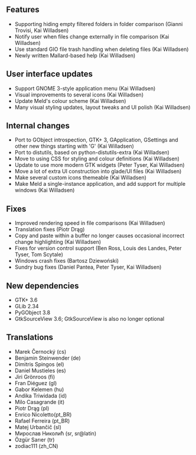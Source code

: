 <!--
2014-2-23 meld 3.11.0
=====================
-->

Features
--------

* Supporting hiding empty filtered folders in folder comparison (Gianni Trovisi, Kai Willadsen)
* Notify user when files change externally in file comparison (Kai Willadsen)
* Use standard GIO file trash handling when deleting files (Kai Willadsen)
* Newly written Mallard-based help (Kai Willadsen)


User interface updates
----------------------

* Support GNOME 3-style application menu (Kai Willadsen)
* Visual improvements to several icons (Kai Willadsen)
* Update Meld's colour scheme (Kai Willadsen)
* Many visual styling updates, layout tweaks and UI polish (Kai Willadsen)


Internal changes
----------------

* Port to GObject introspection, GTK+ 3, GApplication, GSettings and other
  new things starting with 'G' (Kai Willadsen)
* Port to distutils, based on python-distutils-extra (Kai Willadsen)
* Move to using CSS for styling and colour definitions (Kai Willadsen)
* Update to use more modern GTK widgets (Peter Tyser, Kai Willadsen)
* Move a lot of extra UI construction into glade/UI files (Kai Willadsen)
* Make several custom icons themeable (Kai Willadsen)
* Make Meld a single-instance application, and add support for multiple
  windows (Kai Willadsen)


Fixes
-----

* Improved rendering speed in file comparisons (Kai Willadsen)
* Translation fixes (Piotr Drąg)
* Copy and paste within a buffer no longer causes occasional incorrect
  change highlighting (Kai Willadsen)
* Fixes for version control support (Ben Ross, Louis des Landes, Peter
  Tyser, Tom Scytale)
* Windows crash fixes (Bartosz Dziewoński)
* Sundry bug fixes (Daniel Pantea, Peter Tyser, Kai Willadsen)


New dependencies
----------------

* GTK+ 3.6
* GLib 2.34
* PyGObject 3.8
* GtkSourceView 3.6; GtkSourceView is also no longer optional


Translations
------------

* Marek Černocký (cs)
* Benjamin Steinwender (de)
* Dimitris Spingos (el)
* Daniel Mustieles (es)
* Jiri Grönroos (fi)
* Fran Diéguez (gl)
* Gabor Kelemen (hu)
* Andika Triwidada (id)
* Milo Casagrande (it)
* Piotr Drąg (pl)
* Enrico Nicoletto(pt_BR)
* Rafael Ferreira (pt_BR)
* Matej Urbančič (sl)
* Мирослав Николић (sr, sr@latin)
* Özgür Sarıer (tr)
* zodiac111 (zh_CN)
